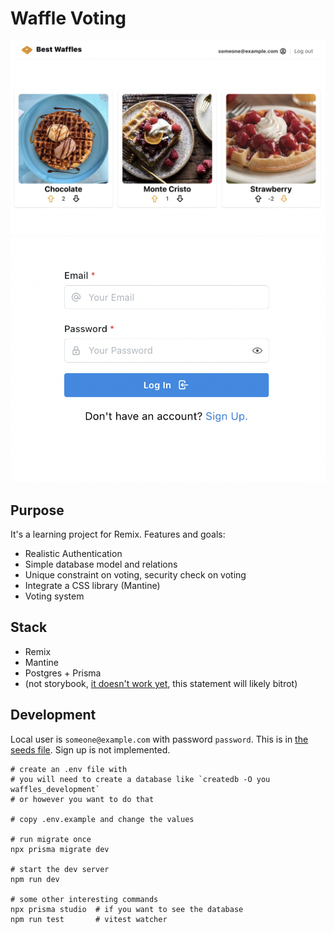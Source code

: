 # Waffle Voting

![[home|width=200px]](https://github.com/squarism/waffles/raw/images/screenshots/home.png)
![[sign in|width=200px]](https://github.com/squarism/waffles/raw/images/screenshots/login.png)


## Purpose

It's a learning project for Remix.  Features and goals:

- Realistic Authentication
- Simple database model and relations
- Unique constraint on voting, security check on voting
- Integrate a CSS library (Mantine)
- Voting system


## Stack

- Remix
- Mantine
- Postgres + Prisma
- (not storybook, [it doesn't work yet](https://github.com/remix-run/remix/discussions/2481), this statement will likely bitrot)


## Development

Local user is `someone@example.com` with password `password`.  This is in [the seeds file](prisma/seed.ts).  Sign up is not implemented.

```
# create an .env file with
# you will need to create a database like `createdb -O you waffles_development`
# or however you want to do that

# copy .env.example and change the values

# run migrate once
npx prisma migrate dev

# start the dev server
npm run dev

# some other interesting commands
npx prisma studio  # if you want to see the database
npm run test       # vitest watcher
```
